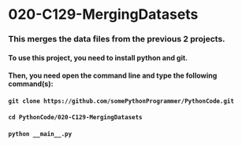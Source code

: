 # 020-C129-MergingDatasets

### This merges the data files from the previous 2 projects.

#### To use this project, you need to install python and git.
#### Then, you need open the command line and type the following command(s):
#### `git clone https://github.com/somePythonProgrammer/PythonCode.git`
#### `cd PythonCode/020-C129-MergingDatasets`
#### `python __main__.py`
